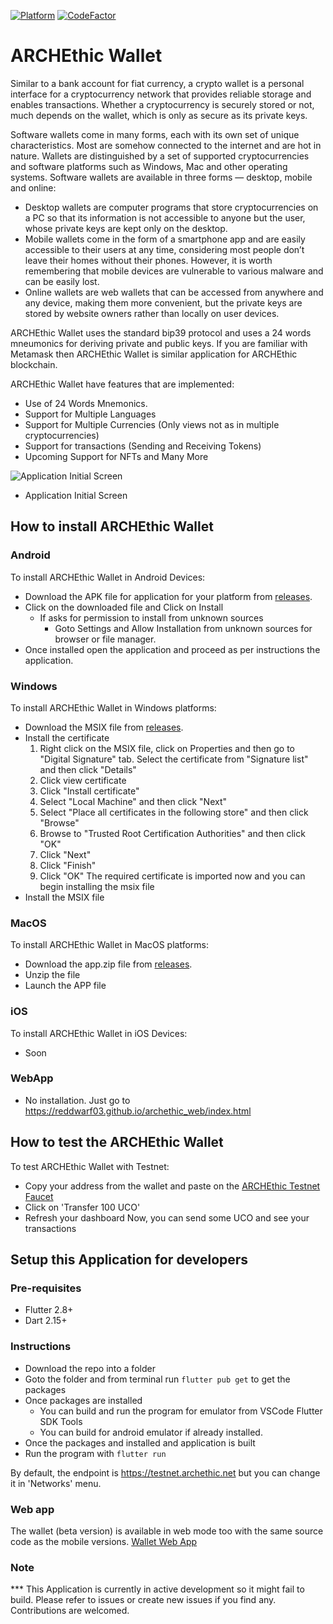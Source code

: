 [![Platform](https://img.shields.io/badge/Platform-Flutter-02569B?logo=flutter)](https://flutter.dev) [![CodeFactor](https://www.codefactor.io/repository/github/archethic-foundation/archethic-wallet/badge)](https://www.codefactor.io/repository/github/archethic-foundation/archethic-wallet)

# ARCHEthic Wallet

Similar to a bank account for fiat currency, a crypto wallet is a personal interface for a cryptocurrency network that provides reliable storage and enables transactions. Whether a cryptocurrency is securely stored or not, much depends on the wallet, which is only as secure as its private keys.

Software wallets come in many forms, each with its own set of unique characteristics. Most are somehow connected to the internet and are hot in nature. Wallets are distinguished by a set of supported cryptocurrencies and software platforms such as Windows, Mac and other operating systems. Software wallets are available in three forms — desktop, mobile and online:
- Desktop wallets are computer programs that store cryptocurrencies on a PC so that its information is not accessible to anyone but the user, whose private keys are kept only on the desktop.
- Mobile wallets come in the form of a smartphone app and are easily accessible to their users at any time, considering most people don’t leave their homes without their phones. However, it is worth remembering that mobile devices are vulnerable to various malware and can be easily lost.
- Online wallets are web wallets that can be accessed from anywhere and any device, making them more convenient, but the private keys are stored by website owners rather than locally on user devices.

ARCHEthic Wallet uses the standard bip39 protocol and uses a 24 words mneumonics for deriving private and public keys. If you are familiar with Metamask then ARCHEthic Wallet is similar application for ARCHEthic blockchain.

ARCHEthic Wallet have features that are implemented:
- Use of 24 Words Mnemonics.
- Support for Multiple Languages
- Support for Multiple Currencies (Only views not as in multiple cryptocurrencies)
- Support for transactions (Sending and Receiving Tokens)
- Upcoming Support for NFTs and Many More

![Application Initial Screen](assets/screenshots/AppInit.png?v=20220322)
* Application Initial Screen

## How to install ARCHEthic Wallet

### Android

To install ARCHEthic Wallet in Android Devices:
- Download the APK file for application for your platform from [releases](https://github.com/archethic-foundation/archethic_mobile_wallet/releases).
- Click on the downloaded file and Click on Install
    - If asks for permission to install from unknown sources
        - Goto Settings and Allow Installation from unknown sources for browser or file manager.
- Once installed open the application and proceed as per instructions the application.

### Windows

To install ARCHEthic Wallet in Windows platforms:
- Download the MSIX file from [releases](https://github.com/archethic-foundation/archethic_mobile_wallet/releases).
- Install the certificate 
    1) Right click on the MSIX file, click on Properties and then go to "Digital Signature" tab. Select the certificate from "Signature list" and then click "Details"
    2) Click view certificate
    3) Click "Install certificate" 
    4) Select "Local Machine" and then click "Next"
    5) Select "Place all certificates in the following store" and then click "Browse"
    6) Browse to "Trusted Root Certification Authorities" and then click "OK"
    7) Click "Next"
    8) Click "Finish"
    9) Click "OK"
    The required certificate is imported now and you can begin installing the msix file
- Install the MSIX file

### MacOS

To install ARCHEthic Wallet in MacOS platforms:
- Download the app.zip file from [releases](https://github.com/archethic-foundation/archethic_mobile_wallet/releases).
- Unzip the file
- Launch the APP file

### iOS

To install ARCHEthic Wallet in iOS Devices:
- Soon

### WebApp

- No installation. Just go to https://reddwarf03.github.io/archethic_web/index.html

## How to test the ARCHEthic Wallet

To test ARCHEthic Wallet with Testnet:
- Copy your address from the wallet and paste on the [ARCHEthic Testnet Faucet](https://testnet.archethic.net/faucet) 
- Click on 'Transfer 100 UCO'
- Refresh your dashboard
Now, you can send some UCO and see your transactions

## Setup this Application for developers

### Pre-requisites
- Flutter 2.8+
- Dart 2.15+

### Instructions
- Download the repo into a folder
- Goto the folder and from terminal run `flutter pub get` to get the packages
- Once packages are installed 
    - You can build and run the program for emulator from VSCode Flutter SDK Tools
    - You can build for android emulator if already installed.
- Once the packages and installed and application is built
- Run the program with `flutter run`

By default, the endpoint is https://testnet.archethic.net but you can change it in 'Networks' menu.

### Web app
The wallet (beta version) is available in web mode too with the same source code as the mobile versions.
[Wallet Web App](https://reddwarf03.github.io/archethic_web/)

### Note

*** This Application is currently in active development so it might fail to build. Please refer to issues or create new issues if you find any. Contributions are welcomed.
